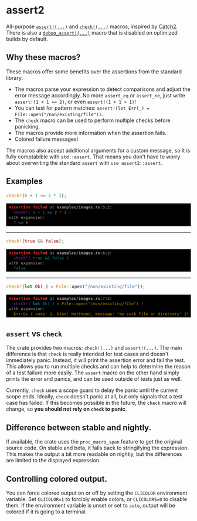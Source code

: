 # assert2

All-purpose [`assert!(...)`](https://docs.rs/assert2/latest/assert2/macro.assert.html) and [`check!(...)`](https://docs.rs/assert2/latest/assert2/macro.check.html) macros, inspired by [Catch2](https://github.com/catchorg/Catch2).
There is also a [`debug_assert!(...)`](https://docs.rs/assert2/latest/assert2/macro.debug_assert.html) macro that is disabled on optimized builds by default.

## Why these macros?

These macros offer some benefits over the assertions from the standard library:
  * The macros parse your expression to detect comparisons and adjust the error message accordingly.
    No more `assert_eq` or `assert_ne`, just write `assert!(1 + 1 == 2)`, or even `assert!(1 + 1 > 1)`!
  * You can test for pattern matches: `assert!(let Err(_) = File::open("/non/existing/file"))`.
  * The `check` macro can be used to perform multiple checks before panicking.
  * The macros provide more information when the assertion fails.
  * Colored failure messages!

The macros also accept additional arguments for a custom message, so it is fully comptabible with `std::assert`.
That means you don't have to worry about overwriting the standard `assert` with `use assert2::assert`.

## Examples

```rust
check!(6 + 1 <= 2 * 3);
```

![Assertion error](https://github.com/de-vri-es/assert2-rs/raw/2db44c46e4580ec87d2881a698815e1ec5fcdf3f/binary-operator.png)

----------

```rust
check!(true && false);
```

![Assertion error](https://github.com/de-vri-es/assert2-rs/raw/2db44c46e4580ec87d2881a698815e1ec5fcdf3f/boolean-expression.png)

----------

```rust
check!(let Ok(_) = File::open("/non/existing/file"));
```

![Assertion error](https://github.com/de-vri-es/assert2-rs/raw/2db44c46e4580ec87d2881a698815e1ec5fcdf3f/pattern-match.png)

## `assert` vs `check`
The crate provides two macros: `check!(...)` and `assert!(...)`.
The main difference is that `check` is really intended for test cases and doesn't immediately panic.
Instead, it will print the assertion error and fail the test.
This allows you to run multiple checks and can help to determine the reason of a test failure more easily.
The `assert` macro on the other hand simply prints the error and panics,
and can be used outside of tests just as well.

Currently, `check` uses a scope guard to delay the panic until the current scope ends.
Ideally, `check` doesn't panic at all, but only signals that a test case has failed.
If this becomes possible in the future, the `check` macro will change, so **you should not rely on `check` to panic**.

## Difference between stable and nightly.
If available, the crate uses the `proc_macro_span` feature to get the original source code.
On stable and beta, it falls back to stringifying the expression.
This makes the output a bit more readable on nightly,
but the differences are limited to the displayed expression.

## Controlling colored output.

You can force colored output on or off by setting the `CLICOLOR` environment variable.
Set `CLICOLOR=1` to forcibly enable colors, or `CLICOLORS=0` to disable them.
If the environment variable is unset or set to `auto`, output will be colored if it is going to a terminal.
